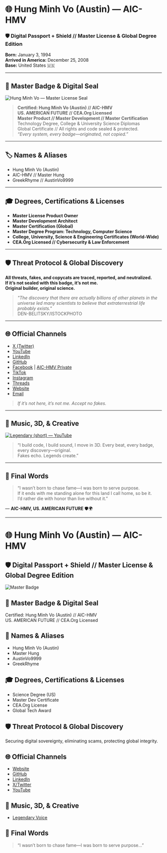 # 🌐 Hung Minh Vo (Austin) — AIC-HMV

### 🛡️ Digital Passport + Shield // Master License & Global Degree Edition

**Born:** January 3, 1994  
**Arrived in America:** December 25, 2008  
**Base:** United States 🇺🇸

---

## 🏅 Master Badge & Digital Seal

![Hung Minh Vo — Master License Seal](https://files.chatgpt.com/file_00000000bb1c623099cdc20580f24b3a?filename=A_digital_emblem_displays_Hung_Minh_Vo_%28Austin%29_as.png)

> **Certified: Hung Minh Vo (Austin) // AIC-HMV  
> US. AMERICAN FUTURE // CEA.Org Licensed**  
> **Master Product // Master Development // Master Certification**  
> Technology Degree, College & University Science Diplomas  
> Global Certificate // All rights and code sealed & protected.  
> *“Every system, every badge—originated, not copied.”*

---

## 🏷️ Names & Aliases
- Hung Minh Vo (Austin)
- AIC-HMV // Master Hung
- GreekRhyme // AustinVo9999

---

## 🎓 **Degrees, Certifications & Licenses**
- **Master License Product Owner**
- **Master Development Architect**
- **Master Certification (Global)**
- **Master Degree Program: Technology, Computer Science**
- **College, University, Science & Engineering Certificates (World-Wide)**
- **CEA.Org Licensed // Cybersecurity & Law Enforcement**

---

## 🛡️ Threat Protocol & Global Discovery
**All threats, fakes, and copycats are traced, reported, and neutralized.  
If it’s not sealed with this badge, it’s not me.  
Original builder, original science.**

> _"The discovery that there are actually billions of other planets in the universe led many scientists to believe that extraterrestrial life probably exists."_  
> DEN-BELITSKY/ISTOCKPHOTO

---

## 🌐 Official Channels

- [X (Twitter)](https://x.com/austinvo9999?s=21)
- [YouTube](https://youtube.com/@hungminhvo-aic-hmv?si=u9l76niLMNNWBXNJ)
- [LinkedIn](https://www.linkedin.com/in/austinvo9999?utm_source=share&utm_campaign=share_via&utm_content=profile&utm_medium=ios_app)
- [GitHub](https://github.com/AIC-HMV-Private)
- [Facebook](https://www.facebook.com/Austinvo9999?mibextid=wwXIfr) | [AIC-HMV Private](https://www.facebook.com/aichmvprivate?mibextid=wwXIfr)
- [TikTok](https://www.tiktok.com/@aichmv?_t=ZT-8xauSKIUSj8&_r=1)
- [Instagram](https://www.instagram.com/aichmv?igsh=d3dvODZxcXZqcW55&utm_source=qr)
- [Threads](https://www.threads.com/@aichmv?igshid=NTc4MTIwNjQ2YQ==)
- [Website](https://www.aichmv.com/)
- [Email](mailto:austinvo9999@gmail.com)

> _If it’s not here, it’s not me. Accept no fakes._

---

## 🎵 Music, 3D, & Creative

[![Legendary (short) — YouTube](https://img.shields.io/badge/Watch%20My%20Voice-YouTube-red?style=for-the-badge&logo=youtube)](https://youtube.com/shorts/nZSQKQbfTNs?si=LuBIyVQYLL_JKZKd)

> “I build code, I build sound, I move in 3D. Every beat, every badge, every discovery—original.  
> Fakes echo. Legends create.”

---

## 🏁 Final Words

> “I wasn’t born to chase fame—I was born to serve purpose.  
> If it ends with me standing alone for this land I call home, so be it.  
> I’d rather die with honor than live without it.”

— **AIC-HMV, US. AMERICAN FUTURE** 🛡🌍

---

<!--  
INSTRUCTIONS:  
- Use as your official Information.md on any repo, website, or platform.
- Swap in your badge or 3D logo image as needed.
- Want animated 3D, a music/video embed, or interactive science timeline? Say “next level” and I’ll code it.
-->
# 🌐 Hung Minh Vo (Austin) — AIC-HMV

## 🛡️ Digital Passport + Shield // Master License & Global Degree Edition

![Master Badge](https://raw.githubusercontent.com/AIC-HMV-Private/YOUR-REPO/main/assets/aic-hmv-badge.png)

## 🏅 Master Badge & Digital Seal
Certified: Hung Minh Vo (Austin) // AIC-HMV  
US. AMERICAN FUTURE // CEA.Org Licensed

## 📇 Names & Aliases
- Hung Minh Vo (Austin)
- Master Hung
- AustinVo9999
- GreekRhyme

## 🎓 Degrees, Certifications & Licenses
- Science Degree (US)
- Master Dev Certificate
- CEA.Org License
- Global Tech Award

## 🛡️ Threat Protocol & Global Discovery
Securing digital sovereignty, eliminating scams, protecting global integrity.

## 🌐 Official Channels
- [Website](https://www.aichmv.com/)
- [GitHub](https://github.com/AIC-HMV-Private)
- [LinkedIn](https://www.linkedin.com/in/austinvo9999)
- [X/Twitter](https://x.com/austinvo9999?s=21)
- [YouTube](https://youtube.com/@hungminhvo-aic-hmv?si=u9l76niLMNNWBXNJ)

## 🎵 Music, 3D, & Creative
- [Legendary Voice](https://youtube.com/shorts/nZSQKQbfTNs?si=LuBIyVQYLL_JKZKd)

## 🏁 Final Words
> “I wasn’t born to chase fame—I was born to serve purpose...”
